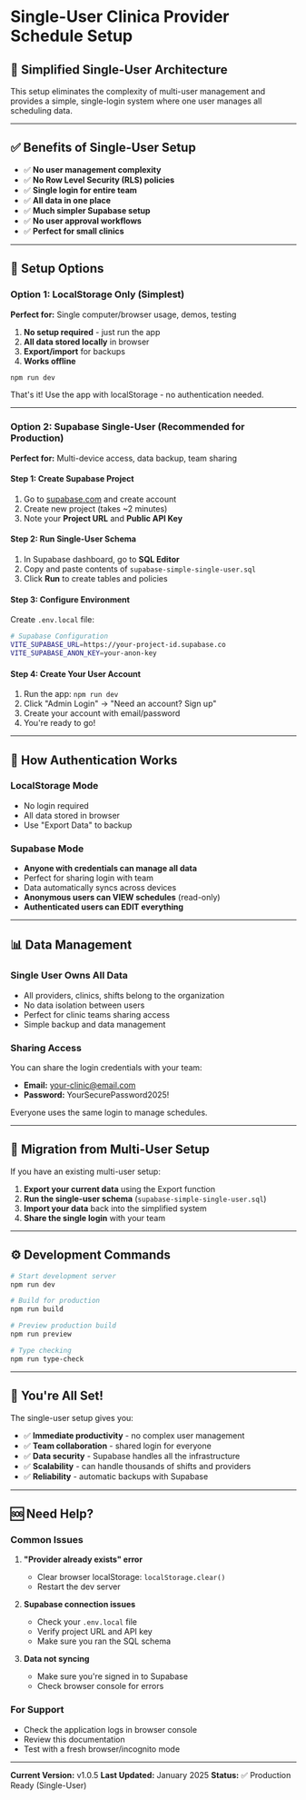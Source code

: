 # Single-User Clinica Provider Schedule Setup

## 🎯 **Simplified Single-User Architecture**

This setup eliminates the complexity of multi-user management and provides a simple, single-login system where one user manages all scheduling data.

---

## ✅ **Benefits of Single-User Setup**

- ✅ **No user management complexity**
- ✅ **No Row Level Security (RLS) policies**
- ✅ **Single login for entire team**
- ✅ **All data in one place**
- ✅ **Much simpler Supabase setup**
- ✅ **No user approval workflows**
- ✅ **Perfect for small clinics**

---

## 🚀 **Setup Options**

### Option 1: LocalStorage Only (Simplest)

**Perfect for:** Single computer/browser usage, demos, testing

1. **No setup required** - just run the app
2. **All data stored locally** in browser
3. **Export/import** for backups
4. **Works offline**

```bash
npm run dev
```

That's it! Use the app with localStorage - no authentication needed.

---

### Option 2: Supabase Single-User (Recommended for Production)

**Perfect for:** Multi-device access, data backup, team sharing

#### Step 1: Create Supabase Project
1. Go to [supabase.com](https://supabase.com) and create account
2. Create new project (takes ~2 minutes)
3. Note your **Project URL** and **Public API Key**

#### Step 2: Run Single-User Schema
1. In Supabase dashboard, go to **SQL Editor**
2. Copy and paste contents of `supabase-simple-single-user.sql`
3. Click **Run** to create tables and policies

#### Step 3: Configure Environment
Create `.env.local` file:

```bash
# Supabase Configuration
VITE_SUPABASE_URL=https://your-project-id.supabase.co
VITE_SUPABASE_ANON_KEY=your-anon-key
```

#### Step 4: Create Your User Account
1. Run the app: `npm run dev`
2. Click "Admin Login" → "Need an account? Sign up"
3. Create your account with email/password
4. You're ready to go!

---

## 🔐 **How Authentication Works**

### LocalStorage Mode
- No login required
- All data stored in browser
- Use "Export Data" to backup

### Supabase Mode
- **Anyone with credentials can manage all data**
- Perfect for sharing login with team
- Data automatically syncs across devices
- **Anonymous users can VIEW schedules** (read-only)
- **Authenticated users can EDIT everything**

---

## 📊 **Data Management**

### Single User Owns All Data
- All providers, clinics, shifts belong to the organization
- No data isolation between users
- Perfect for clinic teams sharing access
- Simple backup and data management

### Sharing Access
You can share the login credentials with your team:
- **Email:** your-clinic@email.com
- **Password:** YourSecurePassword2025!

Everyone uses the same login to manage schedules.

---

## 🔄 **Migration from Multi-User Setup**

If you have an existing multi-user setup:

1. **Export your current data** using the Export function
2. **Run the single-user schema** (`supabase-simple-single-user.sql`)
3. **Import your data** back into the simplified system
4. **Share the single login** with your team

---

## ⚙️ **Development Commands**

```bash
# Start development server
npm run dev

# Build for production
npm run build

# Preview production build
npm run preview

# Type checking
npm run type-check
```

---

## 🎉 **You're All Set!**

The single-user setup gives you:

- ✅ **Immediate productivity** - no complex user management
- ✅ **Team collaboration** - shared login for everyone
- ✅ **Data security** - Supabase handles all the infrastructure
- ✅ **Scalability** - can handle thousands of shifts and providers
- ✅ **Reliability** - automatic backups with Supabase

---

## 🆘 **Need Help?**

### Common Issues

1. **"Provider already exists" error**
   - Clear browser localStorage: `localStorage.clear()`
   - Restart the dev server

2. **Supabase connection issues**
   - Check your `.env.local` file
   - Verify project URL and API key
   - Make sure you ran the SQL schema

3. **Data not syncing**
   - Make sure you're signed in to Supabase
   - Check browser console for errors

### For Support
- Check the application logs in browser console
- Review this documentation
- Test with a fresh browser/incognito mode

---

**Current Version:** v1.0.5
**Last Updated:** January 2025
**Status:** ✅ Production Ready (Single-User) 